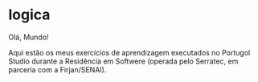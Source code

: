 # logica
Olá, Mundo!

Aqui estão os meus exercícios de aprendizagem executados no Portugol Studio durante a Residência em Softwere (operada pelo Serratec, em parceria com a Firjan/SENAI).
